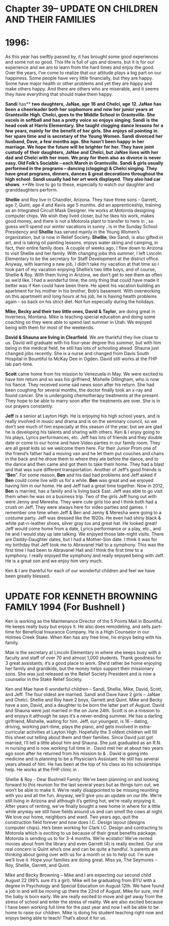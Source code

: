 # Chapter 39– UPDATE ON CHILDREN AND THEIR FAMILIES
# 1996:

As this year has swiftly passed by, it has brought some good experiences and some not so good.   This life is full of ups and downs, but it is for our experience and we are to learn from the hard times and enjoy the good.  Over the years, I’ve come to realize that our attitude plays a big part on our happiness.  Some people have very little financially, but they are happy.  Some have major health or other problems and yet they are happy and make others happy.  And there are others who are miserable, and it seems they have everything that should make them happy.

****Sandi****  has** **two** **daughters, JaNae, age** **16** **and** **Chelci, age** **12.  JaNae** **has** **been** **a** **cheerleader** **both** **her** **sophomore** **and** **now** **her** **junior** **years** **at** **Grantsville** **High.  Chelci, goes** **to** **the** **Middle** **School** **in** **Grantsville.  She** **excels** **in** **softball** **and** **has** **a** **pretty** **voice** **so** **enjoys** **singing.  ****Sandi****** **is** **the** **head** **cook** **at** **Harris** **Elementary.  She** **taught** **clogging** **dance** **lessons** **for** **a** **few** **years, mainly** **for** **the** **benefit** **of** **her** **girls.  She** **enjoys** **oil** **pointing** **in** **her** **spare** **time** **and** **is** **secretary** **of** **the** **Young** **Women.  ****Sandi****** **divorced** **her** **husband, Dave, a** **few** **months** **ago.  She** **hasn’t** **been** **happy** **in** **her** **marriage.  We** **hope** **the** **future** **will** **be** **brighter** **for** **her.  They** **have** **joint** **custody** **of** **their** **daughters, JaNae** **and** **Chelci, but** **JaNae** **lives** **with** **her** **dad** **and** **Chelci** **with** **her** **mom.  We** **pray** **for** **them** **also** **as** **divorce** **is** **never** **easy.
Old Folk’s Sociable – each March in Grantsville**.  **Sandi & girls usually performed in the programs – dancing (clogging) & Chelci singing**.  **They have great programs, dinners, dances & great decorations throughout the high school**.  **Sandi usually had her art work displayed**.  **They also had car shows**.  **We love to go to these, especially to watch our daughter and granddaughters perform.

**Shellie** and Roy live in Chandler, Arizona.  They have three sons - Garrett, age 7, Quint, age 4 and Kevis age 5 months.   did an apprenticeship, training as an Integrated Circuit Mask Designer.  He works at Motorola designing computer chips.  We wish they lived closer, but he likes his work, makes good money, and there is not a Motorola plant to transfer to here in , so guess we’ll spend our winter vacations in sunny .   is in the Sunday School Presidency and **Shellie** has served mainly in the Young Women’s organization, but is now in Relief Society.  **Shellie**, like Sandi, is also gifted in art, and is taking oil painting lessons.   enjoys water skiing and camping, in fact, their entire family does.
A couple of weeks ago, I flew down to Arizona to visit Shellie and her family.  With changing jobs this summer, I left Lincoln Elementary to be the secretary for Staff Development at the district office.  Anyway, with learning a new job, I didn’t take my vacation at that time so I took part of my vacation enjoying Shellie’s two little boys, and of course, Shellie & Roy.  With them living in Arizona, we don’t get to see them as often as we’d like.  I had a wonderful time; the only thing that could have made it better was if Ken could have been there.  He spent his vacation building an apartment for his mother in his brother, Bob’s basement.  With overworking on this apartment and long hours at his job, he is having health problems again – so back on his strict diet.  Not fun especially during the holidays.

**Mike, Becky and their two little ones, David & Taylor**, are doing great in Inverness, Montana.  Mike is teaching special education and doing some coaching so they were able to spend last summer in Utah.  We enjoyed being with them for most of the weekends.

**David & Shauna are living in Clearfield**.  We are thankful they live close to us.  David will graduate with his four-year degree this summer, but with him being in the medical field, he still has lots of schooling ahead.  Shauna just changed jobs recently.  She is a nurse and changed from Davis South Hospital in Bountiful to McKay Dee in Ogden.  David still works at the FHP lab part-time.

**Scott** came home from his mission to Venezuela in May.  We were excited to have him return and so was his girlfriend, Mishelle Dillingham, who is now his fiancé.  They received some sad news soon after his return.  She had been coughing for several months, the doctor finally took an x-ray and found cancer.  She is undergoing chemotherapy treatments at the present.  They hope to be able to marry soon after the treatments are over.  She is in our prayers constantly.

**Jeff** is a senior at Layton High.  He is enjoying his high school years, and is really involved in music and drama and is on the seminary council, so we don’t see much of him especially at this season of the year, but we are glad he is developing his talents and sharing with others.  Ken & I enjoy going to his plays, Lyrics performances, etc.
Jeff has lots of friends and they double date or come to our home and have Video parties in our family room.  They are all great kids so we welcome them here.  For their Junior Prom one of the friend’s father had a moving van and he let them put couches and chairs in the back and he drove them to where they ate before the dance, and to the dance and then came and got them to take them home.  They had a blast and that was sure different transportation.
Another of Jeff’s good friends is “**Ben**”.  For some reason, **Ben** and his dad had problems and Jeff asked if **Ben** could come live with us for a while.  **Ben** was great and we enjoyed having him in our home.  He and Jeff had a great time together.  Now in 2012, **Ben** is married, has a family and is living back East.   Jeff was able to go visit them when he was on a business trip.
Two of the girls Jeff hung out with were Jenny and Meresha.  They were cute girls too and I think both had a crush on Jeff.  They were always here for video parties and games.  I remember one time when Jeff & Ben and Jenny & Meresha were going to a costume party.  Jeff was dressed like the 1920s.  He even had shiny black & white pat-n-leather shoes, silver gray tux and great hat.  He looked great!  Jeff would come home from a date, Lyrics performance or a play, etc., and he and I would stay up late talking.  We enjoyed those late-night visits.
There are Daddy-Daughter dates, but I had a Mother-Son date.  I think it was for my birthday that Jeff took me to Abravanel Hall to a symphony.  This was the first time I had been to Abravanel Hall and I think the first time to a symphony.  I really enjoyed the symphony and really enjoyed being with Jeff. He is a great son and we enjoy him very much.

Ken & I are thankful for each of our wonderful children and feel we have been greatly blessed.






# UPDATE FOR KENNETH BROWNING FAMILY 1994 (For Bushnell )

Ken is working as the Maintenance Director of the 5 Points Mall in Bountiful.  He keeps really busy but enjoys it.  He also does remodeling, and sells part-time for Beneficial Insurance Company.  He is a High Counselor in our Holmes Creek Stake.  When Ken has any free time, he enjoys being with his family.

Mae is the secretary at Lincoln Elementary in  where she keeps busy with a faculty and staff of over 70 and almost 1,000 students.  Thank goodness for 3 great assistants; it’s a good place to work.  She’d rather be home enjoying her family and grandkids, but the money helps support their missionary sons.  She was just released as the Relief Society President and is now a counselor in the Stake Relief Society.

Ken and Mae have 6 wonderful children – Sandi, Shellie, Mike, David, Scott, and Jeff.  The four oldest are married.  Sandi and Dave have 2 girls – JaNae and Chelci.  Shellie and Roy have 2 boys, Garrett and Quint.  Mike and Becky have a son, David, and a daughter to be born the latter part of August.  David and Shauna were just married in the  on June 24th.  Scott is on a mission to  and enjoys it although he says it’s a never-ending summer.  He has a darling girlfriend, Mishelle, waiting for him.  Jeff, our youngest, is 16 – dating, driving, working part-time, plays the piano, and gets involved in extra-curricular activities at Layton High.
Hopefully the 3 oldest children will fill this sheet out telling about them and their families. Since David just got married, I’ll tell a little about him and Shauna.  She just graduated as an R.N. in nursing and is now working full time in .  David met her at  about two years ago soon after he returned from his mission to  & .  David is going into medicine and is planning to be a Physician’s Assistant.  He still has several years ahead of him.  He has been at the top of his class so his scholarships help.  He works at the FHP clinic in .

Shellie & Roy - Dear Bushnell Family:  We’ve been planning on and looking forward to this reunion for the last several years but as things turn out, we won’t be able to make it.  We’re really disappointed to be missing reuniting with you and all the fun.  Anyway, we’ll give you an update on our life.  We’re still living in Arizona and although it’s getting hot, we’re really enjoying it.  After years of renting, we’ve finally bought a new home in  where for a little while anyway we still have fields around us and can smell the cows at night.  We love our home, neighbors and ward.  Two years ago,  quit the construction field forever and now does I.C. Design layout (designs computer chips).  He’s been working for Clark I.C. Design and contracting to Motorola which is exciting to us because of their great benefits package.   Motorola is sending us to  for 3-4 months.  We’re ecstatic!  We’ve rented movies about  from the library and even Garrett (4) is really excited.  Our one real concern is Quint who’s one and can be quite a handful.  ’s parents are thinking about going over with us for a month or so to help out.  I’m sure we’ll love it.  Hope your families are doing great.  Miss ya, The Seymores – Roy, Shellie, Garrett, and Quint.

Mike and Becky Browning – Mike and I are expecting our second child August 22 (99% sure it’s a girl).  Mike will be graduating from BYU with a degree in Psychology and Special Education on August 12th.  We have found a job in  and will be moving up there the 22nd of August.  Mike for sure, me if the baby is born early.  We are really excited to move and get away from the stress of school and enter the stress of reality.  We are also excited because I have been working full time for the past year and now I will be able to be home to raise our children.  Mike is doing his student teaching right now and enjoys being able to teach!  That’s about it for us.


